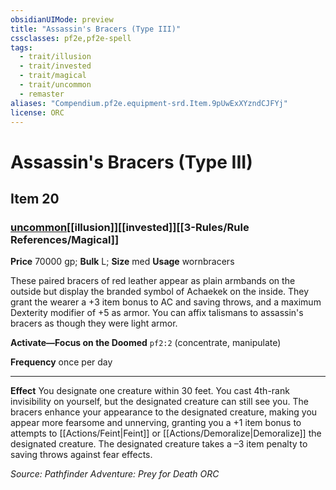 ```yaml
---
obsidianUIMode: preview
title: "Assassin's Bracers (Type III)"
cssclasses: pf2e,pf2e-spell
tags:
  - trait/illusion
  - trait/invested
  - trait/magical
  - trait/uncommon
  - remaster
aliases: "Compendium.pf2e.equipment-srd.Item.9pUwExXYzndCJFYj"
license: ORC
---
```

# Assassin's Bracers (Type III)
## Item 20
### [uncommon](uncommon.md "Uncommon Rarity Trait")[[illusion]][[invested]][[3-Rules/Rule References/Magical]]


**Price** 70000 gp; 
**Bulk** L; **Size** med
**Usage** wornbracers

These paired bracers of red leather appear as plain armbands on the outside but display the branded symbol of Achaekek on the inside. They grant the wearer a +3 item bonus to AC and saving throws, and a maximum Dexterity modifier of +5 as armor. You can affix talismans to assassin's bracers as though they were light armor.

**Activate—Focus on the Doomed** `pf2:2` (concentrate, manipulate)

**Frequency** once per day

* * *

**Effect** You designate one creature within 30 feet. You cast 4th-rank invisibility on yourself, but the designated creature can still see you. The bracers enhance your appearance to the designated creature, making you appear more fearsome and unnerving, granting you a +1 item bonus to attempts to [[Actions/Feint|Feint]] or [[Actions/Demoralize|Demoralize]] the designated creature. The designated creature takes a –3 item penalty to saving throws against fear effects.

*Source: Pathfinder Adventure: Prey for Death*
*ORC*
